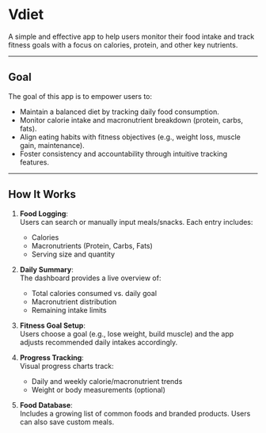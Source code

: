 # Vdiet

A simple and effective app to help users monitor their food intake and track fitness goals with a focus on calories, protein, and other key nutrients.

---

## Goal

The goal of this app is to empower users to:

-   Maintain a balanced diet by tracking daily food consumption.
-   Monitor calorie intake and macronutrient breakdown (protein, carbs, fats).
-   Align eating habits with fitness objectives (e.g., weight loss, muscle gain, maintenance).
-   Foster consistency and accountability through intuitive tracking features.

---

## How It Works

1. **Food Logging**:  
   Users can search or manually input meals/snacks. Each entry includes:

    - Calories
    - Macronutrients (Protein, Carbs, Fats)
    - Serving size and quantity

2. **Daily Summary**:  
   The dashboard provides a live overview of:

    - Total calories consumed vs. daily goal
    - Macronutrient distribution
    - Remaining intake limits

3. **Fitness Goal Setup**:  
   Users choose a goal (e.g., lose weight, build muscle) and the app adjusts recommended daily intakes accordingly.

4. **Progress Tracking**:  
   Visual progress charts track:

    - Daily and weekly calorie/macronutrient trends
    - Weight or body measurements (optional)

5. **Food Database**:  
   Includes a growing list of common foods and branded products. Users can also save custom meals.
